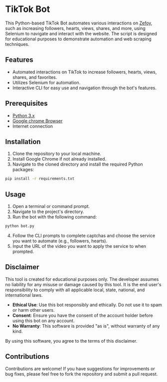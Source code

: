 # TikTok Bot

This Python-based TikTok Bot automates various interactions on [Zefoy](https://zefoy.com/), such as increasing followers, hearts, views, shares, and more, using Selenium to navigate and interact with the website. The script is designed for educational purposes to demonstrate automation and web scraping techniques.

## Features

- Automated interactions on TikTok to increase followers, hearts, views, shares, and favorites.
- Utilizes Selenium for automation.
- Interactive CLI for easy use and navigation through the bot's features.

## Prerequisites

- [Python 3.x](https://www.python.org/downloads/)
- [Google chrome Browser](https://www.google.com/chrome/)
- Internet connection

## Installation

1. Clone the repository to your local machine.
2. Install Google Chrome if not already installed.
3. Navigate to the cloned directory and install the required Python packages:

```sh
pip install -r requirements.txt
```

## Usage

1. Open a terminal or command prompt.
2. Navigate to the project's directory.
3. Run the bot with the following command:

```sh
python bot.py
```

4. Follow the CLI prompts to complete captchas and choose the service you want to automate (e.g., followers, hearts).
5. Input the URL of the video you want to apply the service to when prompted.

## Disclaimer

This tool is created for educational purposes only. The developer assumes no liability for any misuse or damage caused by this tool. It is the end user's responsibility to comply with all applicable local, state, national, and international laws.

- **Ethical Use**: Use this bot responsibly and ethically. Do not use it to spam or harm other users.
- **Consent**: Ensure you have the consent of the account holder before using this bot on any account.
- **No Warranty**: This software is provided "as is", without warranty of any kind.

By using this software, you agree to the terms of this disclaimer.

## Contributions

Contributions are welcome! If you have suggestions for improvements or bug fixes, please feel free to fork the repository and submit a pull request.

